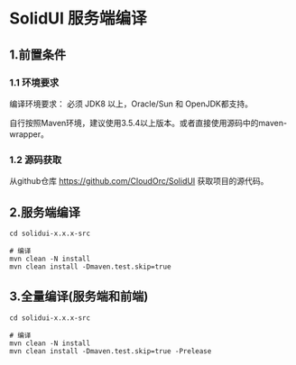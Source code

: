 # SolidUI 服务端编译

## 1.前置条件

### 1.1 环境要求

编译环境要求： 必须 JDK8 以上，Oracle/Sun 和 OpenJDK都支持。

自行按照Maven环境，建议使用3.5.4以上版本。或者直接使用源码中的maven-wrapper。

### 1.2 源码获取

从github仓库 https://github.com/CloudOrc/SolidUI 获取项目的源代码。

## 2.服务端编译

```
cd solidui-x.x.x-src

# 编译
mvn clean -N install 
mvn clean install -Dmaven.test.skip=true

```

## 3.全量编译(服务端和前端)

```
cd solidui-x.x.x-src

# 编译
mvn clean -N install 
mvn clean install -Dmaven.test.skip=true -Prelease

```

